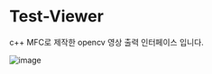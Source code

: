 # Test-Viewer
c++ MFC로 제작한 opencv 영상 출력 인터페이스 입니다.

![image](https://github.com/JUVING/Test-Viewer/assets/129962308/6a7d7198-e11b-4488-8694-b7ae3b1fd88e)

